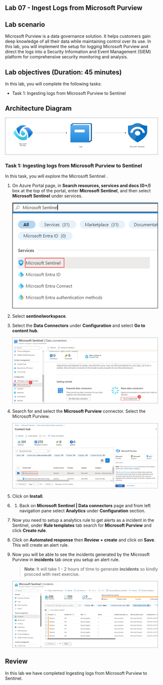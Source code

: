 ## Lab 07 - Ingest Logs from Microsoft Purview

## Lab scenario

Microsoft Purview is a data governance solution. It helps customers gain deep knowledge of all their data while maintaining control over its use. In this lab, you will implement the setup for logging Microsoft Purview and direct the logs into a Security Information and Event Management (SIEM) platform for comprehensive security monitoring and analysis.

## Lab objectives (Duration: 45 minutes)
In this lab, you will complete the following tasks:
- Task 1: Ingesting logs from Microsoft Purview to Sentinel

## Architecture Diagram

   ![](../media/Lab-7%20arch.JPG)

### Task 1: Ingesting logs from Microsoft Purview to Sentinel 

In this task, you will explore the Microsoft Sentinel .

1. On Azure Portal page, in **Search resources, services and docs (G+/)** box at the top of the portal, enter **Microsoft Sentinel**, and then select **Microsoft Sentinel** under services.

     ![Picture 1](../media/image_7.png)

2. Select  **sentinelworkspace**.

3. Select the **Data Connectors** under **Configuration** and select **Go to content hub**.
   
     ![Picture 1](../media/image_34.png)
   
5. Search for and select the **Microsoft Purview** connector. Select the Microsoft Purview.

   ![Picture 1](../media/image_30.png)

6. Click on **Install**.
   
1. 1. Back on **Microsoft Sentinel | Data connectors** page and from left navigation pane select **Analytics** under **Configuration** section.

1. Now you need to setup a analytics rule to get alerts as a incident in the Sentinel, under **Rule templates** tab  search for **Microsoft Purview** and click **Create 
   rule**.
   
1. Click on **Automated response** then **Review + create** and click on **Save**. This will create an alert rule.
   
1. Now you will be able to see the incidents generated by the Microsoft Purview in **incidents** tab once you setup an alert rule.

    >**Note**: It will take 1 - 2 hours of time to generate **incidents** so kindly procced with next exercise.  

   ![Picture 1](../media/image_54.png)

## Review
In this lab we have completed Ingesting logs from Microsoft Purview to Sentinel.
